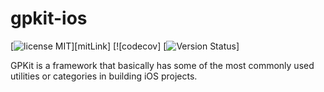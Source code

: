 # gpkit-ios

[![license MIT](https://img.shields.io/cocoapods/l/JSQMessagesViewController.svg)][mitLink] [![codecov]
[![Version Status](https://img.shields.io/badge/pod-0.1.0-blue.svg)]


GPKit is a framework that basically has some of the most commonly used utilities or categories in building iOS projects.
